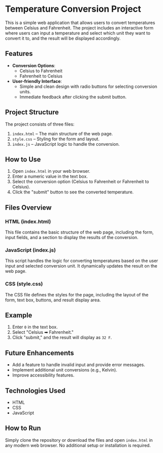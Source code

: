 # Temperature Conversion Project

This is a simple web application that allows users to convert temperatures between Celsius and Fahrenheit. The project includes an interactive form where users can input a temperature and select which unit they want to convert it to, and the result will be displayed accordingly.

## Features

- **Conversion Options**: 
  - Celsius to Fahrenheit
  - Fahrenheit to Celsius
- **User-friendly Interface**: 
  - Simple and clean design with radio buttons for selecting conversion units.
  - Immediate feedback after clicking the submit button.
  
## Project Structure

The project consists of three files:

1. `index.html` – The main structure of the web page.
2. `style.css` – Styling for the form and layout.
3. `index.js` – JavaScript logic to handle the conversion.

## How to Use

1. Open `index.html` in your web browser.
2. Enter a numeric value in the text box.
3. Select the conversion option (Celsius to Fahrenheit or Fahrenheit to Celsius).
4. Click the "submit" button to see the converted temperature.

## Files Overview

### HTML (index.html)
This file contains the basic structure of the web page, including the form, input fields, and a section to display the results of the conversion.

### JavaScript (index.js)
This script handles the logic for converting temperatures based on the user input and selected conversion unit. It dynamically updates the result on the web page.

### CSS (style.css)
The CSS file defines the styles for the page, including the layout of the form, text box, buttons, and result display area.

## Example

1. Enter `0` in the text box.
2. Select "Celsius ➡ Fahrenheit."
3. Click "submit," and the result will display as `32 F`.

## Future Enhancements

- Add a feature to handle invalid input and provide error messages.
- Implement additional unit conversions (e.g., Kelvin).
- Improve accessibility features.

## Technologies Used

- HTML
- CSS
- JavaScript

## How to Run

Simply clone the repository or download the files and open `index.html` in any modern web browser. No additional setup or installation is required.

